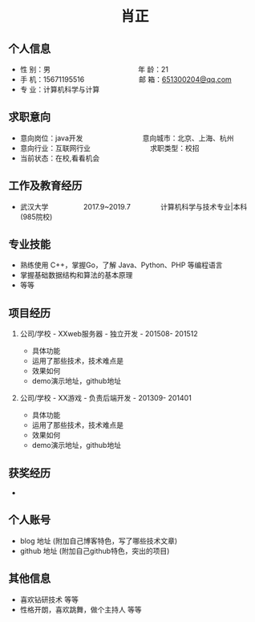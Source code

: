  <center>
     <h1>肖正</h1>
 </center>

## 个人信息 

* 性 别：男&emsp;&emsp;&emsp;&emsp;&emsp;&emsp;&emsp;&emsp;&emsp;&emsp;&emsp;&emsp;&ensp;年 龄：21  
* 手 机：15671195516 &emsp;&emsp;&emsp;&emsp;&emsp;&emsp;&emsp;&ensp;邮 箱：651300204@qq.com    
* 专 业：计算机科学与计算 &emsp;&emsp;&emsp;&emsp;&emsp; 

## 求职意向

* 意向岗位：java开发&emsp;&emsp;&emsp;&emsp;&emsp;&emsp;&emsp;&emsp;&ensp;意向城市：北京、上海、杭州
* 意向行业：互联网行业&emsp;&emsp;&emsp;&emsp;&emsp;&emsp;&emsp;&emsp;&ensp;求职类型：校招
* 当前状态：在校,看看机会 &emsp;&emsp;&emsp;&emsp;&emsp;

## 工作及教育经历
    
* 武汉大学&emsp;&emsp;&emsp;&emsp;&emsp;2017.9~2019.7&emsp;&emsp;&emsp;&emsp; 计算机科学与技术专业|本科(985院校)          

## 专业技能

* 熟练使用 C++，掌握Go，了解 Java、Python、PHP 等编程语言
* 掌握基础数据结构和算法的基本原理
* 等等

## 项目经历

1. 公司/学校 - XXweb服务器 - 独立开发 - 201508- 201512 
    * 具体功能 
    * 运用了那些技术，技术难点是
    * 效果如何
    * demo演示地址，github地址 

2. 公司/学校 - XX游戏 - 负责后端开发 - 201309- 201401 
    * 具体功能 
    * 运用了那些技术，技术难点是
    * 效果如何
    * demo演示地址，github地址 

## 获奖经历
* 

## 个人账号 
* blog 地址 (附加自己博客特色，写了哪些技术文章)
* github 地址 (附加自己github特色，突出的项目)

## 其他信息 
* 喜欢钻研技术 等等
* 性格开朗，喜欢跳舞，做个主持人 等等 

